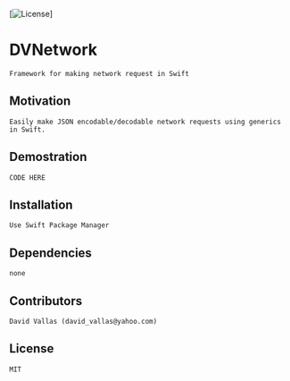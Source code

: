 [![License](https://img.shields.io/cocoapods/l/SwiftyXMLParser.svg?style=flat)]

# DVNetwork

```
Framework for making network request in Swift
```

## Motivation

```
Easily make JSON encodable/decodable network requests using generics in Swift.
```

## Demostration

```
CODE HERE
```

## Installation

```
Use Swift Package Manager
```

## Dependencies

```
none
```

## Contributors

```
David Vallas (david_vallas@yahoo.com)
```

## License

```
MIT
```
